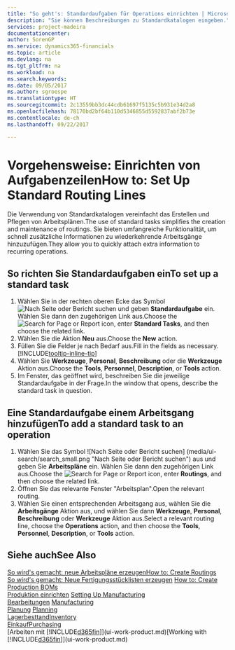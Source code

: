 ```yaml
---
title: "So geht's: Standardaufgaben für Operations einrichten | Microsoft Docs"
description: "Sie können Beschreibungen zu Standardkatalogen eingeben."
services: project-madeira
documentationcenter: 
author: SorenGP
ms.service: dynamics365-financials
ms.topic: article
ms.devlang: na
ms.tgt_pltfrm: na
ms.workload: na
ms.search.keywords: 
ms.date: 09/05/2017
ms.author: sgroespe
ms.translationtype: HT
ms.sourcegitcommit: 2c13559bb3dc44cdb61697f5135c5b931e34d2a8
ms.openlocfilehash: 78170bd2bf64b110d5346855d5592837abf2b73e
ms.contentlocale: de-ch
ms.lasthandoff: 09/22/2017

---
```

# <a name="how-to-set-up-standard-routing-lines"></a><span data-ttu-id="619c7-103">Vorgehensweise: Einrichten von Aufgabenzeilen</span><span class="sxs-lookup"><span data-stu-id="619c7-103">How to: Set Up Standard Routing Lines</span></span>
<span data-ttu-id="619c7-104">Die Verwendung von Standardkatalogen vereinfacht das Erstellen und Pflegen von Arbeitsplänen.</span><span class="sxs-lookup"><span data-stu-id="619c7-104">The use of standard tasks simplifies the creation and maintenance of routings.</span></span> <span data-ttu-id="619c7-105">Sie bieten umfangreiche Funktionalität, um schnell zusätzliche Informationen zu wiederkehrende Arbeitsgänge hinzuzufügen.</span><span class="sxs-lookup"><span data-stu-id="619c7-105">They allow you to quickly attach extra information to recurring operations.</span></span>

## <a name="to-set-up-a-standard-task"></a><span data-ttu-id="619c7-106">So richten Sie Standardaufgaben ein</span><span class="sxs-lookup"><span data-stu-id="619c7-106">To set up a standard task</span></span>
1. <span data-ttu-id="619c7-107">Wählen Sie in der rechten oberen Ecke das Symbol ![Nach Seite oder Bericht suchen](media/ui-search/search_small.png "Nach Seite oder Bericht suchen") und geben **Standardaufgabe** ein. Wählen Sie dann den zugehörigen Link aus.</span><span class="sxs-lookup"><span data-stu-id="619c7-107">Choose the ![Search for Page or Report](media/ui-search/search_small.png "Search for Page or Report icon") icon, enter **Standard Tasks**, and then choose the related link.</span></span>
2. <span data-ttu-id="619c7-108">Wählen Sie die Aktion **Neu** aus.</span><span class="sxs-lookup"><span data-stu-id="619c7-108">Choose the **New** action.</span></span>
3. <span data-ttu-id="619c7-109">Füllen Sie die Felder je nach Bedarf aus.</span><span class="sxs-lookup"><span data-stu-id="619c7-109">Fill in the fields as necessary.</span></span> [!INCLUDE[tooltip-inline-tip](includes/tooltip-inline-tip_md.md)]
4. <span data-ttu-id="619c7-110">Wählen Sie **Werkzeuge**, **Personal**, **Beschreibung** oder die **Werkzeuge** Aktion aus.</span><span class="sxs-lookup"><span data-stu-id="619c7-110">Choose the **Tools**, **Personnel**, **Description**, or **Tools** action.</span></span>
5. <span data-ttu-id="619c7-111">Im Fenster, das geöffnet wird, beschreiben Sie die jeweilige Standardaufgabe in der Frage.</span><span class="sxs-lookup"><span data-stu-id="619c7-111">In the window that opens, describe the standard task in question.</span></span>

## <a name="to-add-a-standard-task-to-an-operation"></a><span data-ttu-id="619c7-112">Eine Standardaufgabe einem Arbeitsgang hinzufügen</span><span class="sxs-lookup"><span data-stu-id="619c7-112">To add a standard task to an operation</span></span>
1. <span data-ttu-id="619c7-113">Wählen Sie das Symbol ![Nach Seite oder Bericht suchen] (media/ui-search/search_small.png "Nach Seite oder Bericht suchen") aus und geben Sie **Arbeitspläne** ein. Wählen Sie dann den zugehörigen Link aus.</span><span class="sxs-lookup"><span data-stu-id="619c7-113">Choose the ![Search for Page or Report](media/ui-search/search_small.png "Search for Page or Report icon") icon, enter **Routings**, and then choose the related link.</span></span>
2. <span data-ttu-id="619c7-114">Öffnen Sie das relevante Fenster "Arbeitsplan".</span><span class="sxs-lookup"><span data-stu-id="619c7-114">Open the relevant routing.</span></span>
3. <span data-ttu-id="619c7-115">Wählen Sie einen entsprechenden Arbeitsgang aus, wählen Sie die **Arbeitsgänge** Aktion aus, und wählen Sie dann **Werkzeuge**, **Personal**, **Beschreibung** oder **Werkzeuge** Aktion aus.</span><span class="sxs-lookup"><span data-stu-id="619c7-115">Select a relevant routing line, choose the **Operations** action, and then choose the **Tools**, **Personnel**, **Description**, or **Tools** action.</span></span>

## <a name="see-also"></a><span data-ttu-id="619c7-116">Siehe auch</span><span class="sxs-lookup"><span data-stu-id="619c7-116">See Also</span></span>  
[<span data-ttu-id="619c7-117">So wird's gemacht: neue Arbeitspläne erzeugen</span><span class="sxs-lookup"><span data-stu-id="619c7-117">How to: Create Routings</span></span>](production-how-to-create-routings.md)  
<span data-ttu-id="619c7-118">[So wird's gemacht: Neue Fertigungsstücklisten erzeugen](production-how-to-create-production-boms.md)   </span><span class="sxs-lookup"><span data-stu-id="619c7-118">[How to: Create Production BOMs](production-how-to-create-production-boms.md)   </span></span>  
<span data-ttu-id="619c7-119">[Produktion einrichten](production-configure-production-processes.md) </span><span class="sxs-lookup"><span data-stu-id="619c7-119">[Setting Up Manufacturing](production-configure-production-processes.md) </span></span>  
<span data-ttu-id="619c7-120">[Bearbeitungen](production-manage-manufacturing.md)  </span><span class="sxs-lookup"><span data-stu-id="619c7-120">[Manufacturing](production-manage-manufacturing.md)  </span></span>  
<span data-ttu-id="619c7-121">[Planung](production-planning.md) </span><span class="sxs-lookup"><span data-stu-id="619c7-121">[Planning](production-planning.md) </span></span>  
[<span data-ttu-id="619c7-122">Lagerbesttand</span><span class="sxs-lookup"><span data-stu-id="619c7-122">Inventory</span></span>](inventory-manage-inventory.md)  
[<span data-ttu-id="619c7-123">Einkauf</span><span class="sxs-lookup"><span data-stu-id="619c7-123">Purchasing</span></span>](purchasing-manage-purchasing.md)  
<span data-ttu-id="619c7-124">[Arbeiten mit [!INCLUDE[d365fin](includes/d365fin_md.md)]](ui-work-product.md)</span><span class="sxs-lookup"><span data-stu-id="619c7-124">[Working with [!INCLUDE[d365fin](includes/d365fin_md.md)]](ui-work-product.md)</span></span>  

